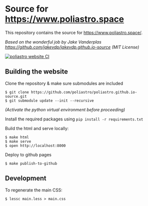 # Source for https://www.poliastro.space

This repository contains the source for https://www.poliastro.space/.

_Based on the wonderful job by Jake Vanderplas https://github.com/jakevdp/jakevdp.github.io-source (MIT License)_

[![poliastro website CI](https://github.com/poliastro/poliastro.github.io/actions/workflows/main.yml/badge.svg)](https://github.com/poliastro/poliastro.github.io/actions/workflows/main.yml)

## Building the website

Clone the repository & make sure submodules are included

```
$ git clone https://github.com/poliastro/poliastro.github.io-source.git
$ git submodule update --init --recursive
```

_(Activate the python virtual environment before proceeding)_

Install the required packages using `pip install -r requirements.txt`

Build the html and serve locally:

```
$ make html
$ make serve
$ open http://localhost:8000
```

Deploy to github pages

```
$ make publish-to-github
```

## Development

To regenerate the main CSS:

```
$ lessc main.less > main.css
```
